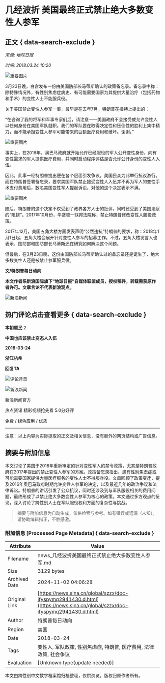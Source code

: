 # 几经波折 美国最终正式禁止绝大多数变性人参军

## 正文 { data-search-exclude }


*来源: 地球日报*

*时间: 2018.03.24 10:20*

![重要图片](https://k.sinaimg.cn/n/front/178/w584h394/20180324/XBMF-fysnevm4462404.jpg)

3月23日晚，白宫发布一份由美国防部长马蒂斯确认的政策备忘录。备忘录中称：除特殊情况外，有性别焦虑症病史、有可能需要国家为其提供大量治疗（包括药物和手术）的变性人士不能服兵役。

关于美国禁止变性人参军一事，最早是在去年7月，特朗普在推特上提出的：

“在咨询了我的将军和军事专家们后，请注意——美国政府不会接受或允许变性人以任何身份在美国军队就职。我们的军队要在取得决定性和压倒性的胜利上集中精力，而不能承担变性人参军可能带来的巨额医疗费用和破坏。谢谢。”

![重要图片](https://k.sinaimg.cn/n/front/178/w584h394/20180324/XBMF-fysnevm4462404.jpg/w700d1q75cms.jpg?by=cms_fixed_width)

事实上，在2016年，奥巴马政府就开始允许已经服役的军人公开变性身份，向有变性需求的军人提供医疗费用，并同时启动程序评估是否允许公开身份的变性人入伍。

因此，此事一经特朗普提出便在各个层面引发争议。美国民众为此举行抗议游行。而在特朗普签署备忘录，要求美国军队禁止接受变性人入伍并不再为军人的变性手术支付费用后，数名美国变性军人提起诉讼，对他的这个决定表示不满。

![重要图片](https://k.sinaimg.cn/n/front/447/w690h557/20180324/KL7w-fysnevm4462516.jpg/w700d1q75cms.jpg?by=cms_fixed_width)

随后，特朗普的这个决定不仅受到了政界各方人士的批评，同时还受到了美国法庭的“阻挠”。2017年10月份，华盛顿一联邦法院称，禁止特朗普修改变性人服役政策。

2017年12月，美国五角大楼方面发表声明“公然违抗”特朗普的要求，称：2018年1月1日起，五角大楼会展开针对变性人参军的招募工作。不过，五角大楼发言人也表示，国防部和国防部长马蒂斯还在研究如何解决这个问题。

但最后，在3月23日晚，这份由国防部长马蒂斯确认过的备忘录还是诞生了，绝大多数变性人还是被禁止参军服兵役。

**文/特朗普每日动向**

**本文作者系新浪国际旗下“地球日报”自媒体联盟成员，授权稿件，转载需获原作者许可。文章言论不代表新浪观点。**

![新浪新闻](https://n.sinaimg.cn/default/2fb77759/20151125/320X320.png)

## 热门评论点击查看更多 { data-search-exclude }

**本朝顺民** 2

**中国也应该禁止变态人入伍**

**2018-03-24**

**浙江杭州**

**回复TA**

![评论背景](https://tvax4.sinaimg.cn/crop.0.0.960.960.50/006L84avly8fph4lc0mbvj30qo0qogn8.jpg)

![新浪新闻](https://n.sinaimg.cn/default/80905340/20200331/sinalogo.png)

新浪新闻官方

热点资讯 精彩视频抢先看 5.0分好评

免费 / 绿色应用 / 优质

---

注意：以上内容为实际提取的正文及相关信息，没有额外的网页结构或广告信息。

## 摘要与附加信息

<!-- tcd_abstract -->
本文讨论了美国于2018年重新审定的针对变性军人的禁令政策，尤其是特朗普政府在2017年提出的禁止变性人参军的方案。政策备忘录指出，患有性别焦虑症或可能需要国家提供大量医疗服务的变性人士不得服兵役。文章回顾了政策变迁，提及2016年奥巴马政府时期允许变性人参军的决定，以及最近几年的政治争议和法律诉讼。特朗普的讲话引发了公众抗议，同时还涉及到与军队服役相关的费用问题，最终形成了以禁止绝大多数变性人参军为核心的政策。本文通过多方观点的呈现，深入讨论了跨性别人士在军队服役权利方面的复杂性与挑战。
<!-- tcd_abstract_end -->

> 摘要与附加信息为自动生成，仅供检索与参考。如有错误或遗漏（未知），请协助编辑指正，不胜感激。

### 附加信息 [Processed Page Metadata] { data-search-exclude }

| Attribute       | Value                                  |
|-----------------|----------------------------------------|
| Filename        | news_几经波折美国最终正式禁止绝大多数变性人参军.md                             |
| Size            | 3129 bytes                           |
| Archived Date   | 2024-11-02 04:06:28                             |
| Original Link   | [https://news.sina.cn/global/szzx/doc-ifyspymq2941430.d.html](https://news.sina.cn/global/szzx/doc-ifyspymq2941430.d.html)                       |
| Author          | 特朗普每日动向                               |
| Region          | 美国                               |
| Date            | 2018-03-24                                 |
| Tags            | 变性人, 军队政策, 性别焦虑症, 特朗普, 医疗费用, 法律政策, 社会争议                                 |
| Evaluation            | [Unknown type(update needed)]                                 |
<!-- tcd_table_end -->

本文由跨性别中文数字档案馆归档整理，仅供浏览。版权归原作者所有。
